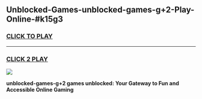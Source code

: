 
## Unblocked-Games-unblocked-games-g+2-Play-Online-#k15g3
<h3>
<a href="https://premium.freeplayer.one?title=unblocked-games-g+2&ref=27F">CLICK TO PLAY</a></h3>
<hr>

<h3>
<a href="https://premium.freeplayer.one?title=unblocked-games-g+2&ref=27F">CLICK 2 PLAY</a>
  
</h3>

<a href="https://premium.freeplayer.one?title=unblocked-games-g+2&ref=27F"><img src="https://clearcache.store/games.png"></a>


**unblocked-games-g+2 games unblocked: Your Gateway to Fun and Accessible Online Gaming**
